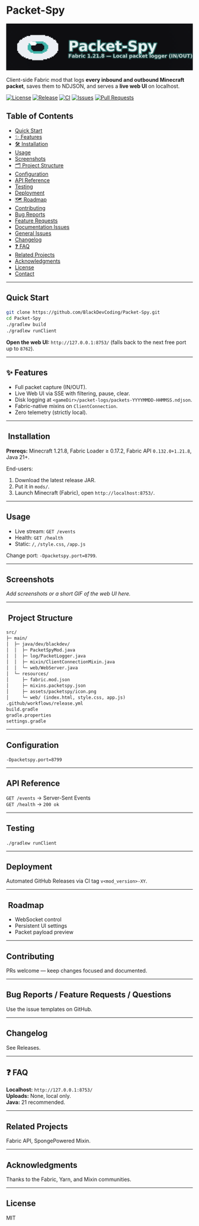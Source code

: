 
# Packet-Spy

![Project Banner](assets/packetspy/banner.png)

Client-side Fabric mod that logs **every inbound and outbound Minecraft packet**, saves them to NDJSON, and serves a **live web UI** on localhost.

[![License](https://img.shields.io/github/license/BlackDevCoding/Packet-Spy?style=for-the-badge)](LICENSE)
[![Release](https://img.shields.io/github/v/release/BlackDevCoding/Packet-Spy?display_name=tag&sort=semver&style=for-the-badge)](https://github.com/BlackDevCoding/Packet-Spy/releases)
[![CI](https://img.shields.io/github/actions/workflow/status/BlackDevCoding/Packet-Spy/release.yml?style=for-the-badge)](https://github.com/BlackDevCoding/Packet-Spy/actions)
[![Issues](https://img.shields.io/github/issues/BlackDevCoding/Packet-Spy?style=for-the-badge)](https://github.com/BlackDevCoding/Packet-Spy/issues)
[![Pull Requests](https://img.shields.io/github/issues-pr/BlackDevCoding/Packet-Spy?style=for-the-badge)](https://github.com/BlackDevCoding/Packet-Spy/pulls)

## Table of Contents
- [Quick Start](#quick-start)
- [✨ Features](#-features)
- [🛠️ Installation](#️-installation)
- [Usage](#usage)
- [Screenshots](#screenshots)
- [🗂️ Project Structure](#️-project-structure)
- [Configuration](#-configuration)
- [API Reference](#api-reference)
- [Testing](#testing)
- [Deployment](#deployment)
- [🗺️ Roadmap](#️-roadmap)
- [Contributing](#contributing)
- [Bug Reports](#bug-reports)
- [Feature Requests](#feature-requests)
- [Documentation Issues](#documentation-issues)
- [General Issues](#general-issues)
- [Changelog](#changelog)
- [❓ FAQ](#-faq)
- [Related Projects](#related-projects)
- [Acknowledgments](#acknowledgments)
- [License](#license)
- [Contact](#contact)

---

## Quick Start

```bash
git clone https://github.com/BlackDevCoding/Packet-Spy.git
cd Packet-Spy
./gradlew build
./gradlew runClient
```

**Open the web UI:** `http://127.0.0.1:8753/` (falls back to the next free port up to `8762`).

---

## ✨ Features
- Full packet capture (IN/OUT).
- Live Web UI via SSE with filtering, pause, clear.
- Disk logging at `<gameDir>/packet-logs/packets-YYYYMMDD-HHMMSS.ndjson`.
- Fabric-native mixins on `ClientConnection`.
- Zero telemetry (strictly local).

---

## ️ Installation

**Prereqs:** Minecraft 1.21.8, Fabric Loader ≥ 0.17.2, Fabric API `0.132.0+1.21.8`, Java 21+.

End-users:
1. Download the latest release JAR.
2. Put it in `mods/`.
3. Launch Minecraft (Fabric), open `http://localhost:8753/`.

---

## Usage

- Live stream: `GET /events`
- Health: `GET /health`
- Static: `/`, `/style.css`, `/app.js`

Change port: `-Dpacketspy.port=8799`.

---

## Screenshots
_Add screenshots or a short GIF of the web UI here._

---

## ️ Project Structure
```
src/
├─ main/
│  ├─ java/dev/blackdev/
│  │  ├─ PacketSpyMod.java
│  │  ├─ log/PacketLogger.java
│  │  ├─ mixin/ClientConnectionMixin.java
│  │  └─ web/WebServer.java
│  └─ resources/
│     ├─ fabric.mod.json
│     ├─ mixins.packetspy.json
│     ├─ assets/packetspy/icon.png
│     └─ web/ (index.html, style.css, app.js)
.github/workflows/release.yml
build.gradle
gradle.properties
settings.gradle
```

---

## Configuration
`-Dpacketspy.port=8799`

---

## API Reference
`GET /events` → Server-Sent Events  
`GET /health` → `200 ok`

---

## Testing
`./gradlew runClient`

---

## Deployment
Automated GitHub Releases via CI tag `v<mod_version>-XY`.

---

## ️ Roadmap
- WebSocket control
- Persistent UI settings
- Packet payload preview

---

## Contributing
PRs welcome — keep changes focused and documented.

---

## Bug Reports / Feature Requests / Questions
Use the issue templates on GitHub.

---

## Changelog
See Releases.

---

## ❓ FAQ
**Localhost:** `http://127.0.0.1:8753/`  
**Uploads:** None, local only.  
**Java:** 21 recommended.

---

## Related Projects
Fabric API, SpongePowered Mixin.

---

## Acknowledgments
Thanks to the Fabric, Yarn, and Mixin communities.

---

## License
MIT
